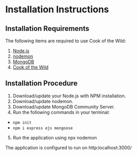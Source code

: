 # Installation Instructions

## Installation Requirements
The following items are required to use Cook of the Wild:
1. [Node.js](https://docs.npmjs.com/downloading-and-installing-node-js-and-npm)
2. [nodemon](https://www.npmjs.com/package/nodemon)
3. [MongoDB](https://www.mongodb.com/docs/manual/installation/)
4. [Cook of the Wild](https://github.com/mikaylapeterson/ENSE-374-Team-Q/tree/main/app)

## Installation Procedure
1. Download/update your Node.js with NPM installation.
2. Download/update nodemon.
3. Download/update MongoDB Community Server.
4. Run the following commands in your terminal:
- `npm init`
- `npm i express ejs mongoose`
5. Run the application using npx nodemon

The application is configured to run on http:localhost:3000/
